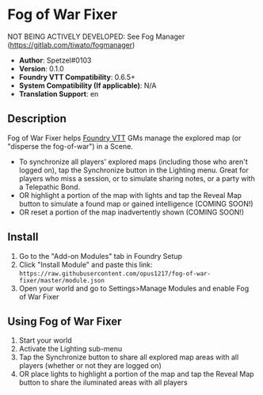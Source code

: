 # Fog of War Fixer
NOT BEING ACTIVELY DEVELOPED: See Fog Manager (https://gitlab.com/tiwato/fogmanager)

* **Author**: Spetzel#0103
* **Version**: 0.1.0
* **Foundry VTT Compatibility**: 0.6.5+
* **System Compatibility (If applicable)**: N/A
* **Translation Support**: en


## Description

Fog of War Fixer helps [Foundry VTT](https://foundryvtt.com/) GMs manage the explored map (or "disperse the fog-of-war") in a Scene.
- To synchronize all players' explored maps (including those who aren't logged on), tap the Synchronize button in the Lighting menu. Great for players who miss a session, or to simulate sharing notes, or a party with a Telepathic Bond.
- OR highlight a portion of the map with lights and tap the Reveal Map button to simulate a found map or gained intelligence (COMING SOON!)
- OR reset a portion of the map inadvertently shown (COMING SOON!)

## Install

1. Go to the "Add-on Modules" tab in Foundry Setup
2. Click "Install Module" and paste this link: `https://raw.githubusercontent.com/opus1217/fog-of-war-fixer/master/module.json`
3. Open your world and go to Settings>Manage Modules and enable Fog of War Fixer

## Using Fog of War Fixer
1. Start your world
2. Activate the Lighting sub-menu
3. Tap the Synchronize button to share all explored map areas with all players (whether or not they are logged on)
4. OR place lights to highlight a portion of the map and tap the Reveal Map button to share the iluminated areas with all players
